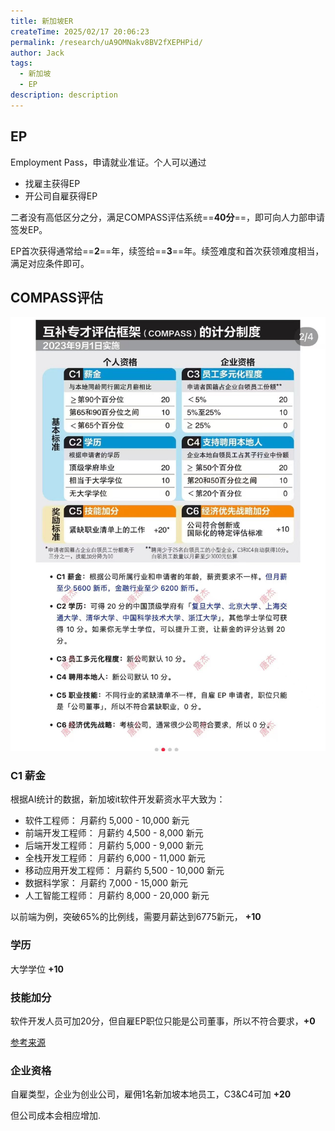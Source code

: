 ```yaml
---
title: 新加坡ER
createTime: 2025/02/17 20:06:23
permalink: /research/uA9OMNakv8BV2fXEPHPid/
author: Jack
tags:
  - 新加坡
  - EP
description: description
---
```


## EP

Employment Pass，申请就业准证。个人可以通过

- 找雇主获得EP
- 开公司自雇获得EP

二者没有高低区分之分，满足COMPASS评估系统==**40分**==，即可向人力部申请签发EP。

EP首次获得通常给==**2**==年，续签给==**3**==年。续签难度和首次获领难度相当，满足对应条件即可。

## COMPASS评估

![图 0](../../../images/4488c5e3a14f358f8f77d32e85bee71d30a0eabcf7240ed0a5d81aee54ac072f.png)  

### C1 薪金

根据AI统计的数据，新加坡it软件开发薪资水平大致为：

- 软件工程师： 月薪约 5,000 - 10,000 新元
- 前端开发工程师： 月薪约 4,500 - 8,000 新元
- 后端开发工程师： 月薪约 5,000 - 9,000 新元
- 全栈开发工程师： 月薪约 6,000 - 11,000 新元
- 移动应用开发工程师： 月薪约 5,500 - 10,000 新元
- 数据科学家： 月薪约 7,000 - 15,000 新元
- 人工智能工程师： 月薪约 8,000 - 20,000 新元

以前端为例，突破65%的比例线，需要月薪达到6775新元， **+10**

### 学历

大学学位 **+10**

### 技能加分

软件开发人员可加20分，但自雇EP职位只能是公司董事，所以不符合要求，**+0**

[参考来源](https://www.mom.gov.sg/passes-and-permits/employment-pass/eligibility/compass-c5-skills-bonus-shortage-occupation-list-sol)


### 企业资格

自雇类型，企业为创业公司，雇佣1名新加坡本地员工，C3&C4可加 **+20**

但公司成本会相应增加.

